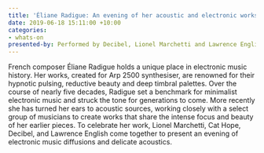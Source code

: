 ```yaml
---
title: 'Éliane Radigue: An evening of her acoustic and electronic works'
date: 2019-06-18 15:11:00 +10:00
categories:
- whats-on
presented-by: Performed by Decibel, Lionel Marchetti and Lawrence English
---
```


French composer Éliane Radigue holds a unique place in electronic music history. Her works, created for Arp 2500 synthesiser, are renowned for their hypnotic pulsing, reductive beauty and deep timbral palettes. Over the course of nearly five decades, Radigue set a benchmark for minimalist electronic music and struck the tone for generations to come. More recently she has turned her ears to acoustic sources, working closely with a select group of musicians to create works that share the intense focus and beauty of her earlier pieces. To celebrate her work, Lionel Marchetti, Cat Hope, Decibel, and Lawrence English come together to present an evening of electronic music diffusions and delicate acoustics. 
